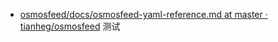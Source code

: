 - [osmosfeed/docs/osmosfeed-yaml-reference.md at master · tianheg/osmosfeed](https://github.com/tianheg/osmosfeed/blob/master/docs/osmosfeed-yaml-reference.md) 测试
